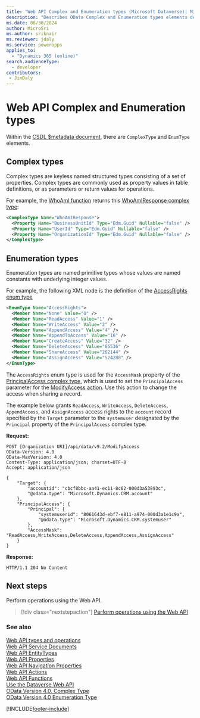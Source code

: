 ```yaml
---
title: "Web API Complex and Enumeration types (Microsoft Dataverse)| Microsoft Docs"
description: "Describes OData Complex and Enumeration types elements defined for the Dataverse Web API."
ms.date: 08/30/2024
author: MicroSri
ms.author: sriknair
ms.reviewer: jdaly
ms.service: powerapps
applies_to: 
  - "Dynamics 365 (online)" 
search.audienceType: 
  - developer
contributors:
 - JimDaly
---
```

# Web API Complex and Enumeration types

Within the [CSDL $metadata document](web-api-service-documents.md#csdl-metadata-document), there are `ComplexType` and `EnumType` elements.

## Complex types

Complex types are keyless named structured types consisting of a set of properties. Complex types are commonly used as property values in table definitions, or as parameters or return values for operations.

For example, the [WhoAmI function](xref:Microsoft.Dynamics.CRM.WhoAmI)  returns this [WhoAmIResponse complex type](xref:Microsoft.Dynamics.CRM.WhoAmIResponse):

```xml
<ComplexType Name="WhoAmIResponse">  
  <Property Name="BusinessUnitId" Type="Edm.Guid" Nullable="false" />  
  <Property Name="UserId" Type="Edm.Guid" Nullable="false" />  
  <Property Name="OrganizationId" Type="Edm.Guid" Nullable="false" />  
</ComplexType>
```

## Enumeration types

Enumeration types are named primitive types whose values are named constants with underlying integer values.

For example, the following XML node is the definition of the [AccessRights enum type](xref:Microsoft.Dynamics.CRM.AccessRights)

```xml
<EnumType Name="AccessRights">  
  <Member Name="None" Value="0" />  
  <Member Name="ReadAccess" Value="1" />  
  <Member Name="WriteAccess" Value="2" />  
  <Member Name="AppendAccess" Value="4" />  
  <Member Name="AppendToAccess" Value="16" />  
  <Member Name="CreateAccess" Value="32" />  
  <Member Name="DeleteAccess" Value="65536" />  
  <Member Name="ShareAccess" Value="262144" />  
  <Member Name="AssignAccess" Value="524288" />  
</EnumType>
```

The `AccessRights` enum type is used for the `AccessMask` property of the [PrincipalAccess complex type](xref:Microsoft.Dynamics.CRM.PrincipalAccess), which is used to set the `PrincipalAccess` parameter for the [ModifyAccess action](xref:Microsoft.Dynamics.CRM.ModifyAccess). Use this action to change the access when sharing a record.

The example below grants `ReadAccess`, `WriteAccess`, `DeleteAccess`, `AppendAccess`, and `AssignAccess` access rights to the `account` record specified by the `Target` parameter to the `systemuser` designated by the `Principal` property of the `PrincipalAccess` complex type.

**Request:**

```http
POST [Organization URI]/api/data/v9.2/ModifyAccess
OData-Version: 4.0
OData-MaxVersion: 4.0
Content-Type: application/json; charset=UTF-8
Accept: application/json

{
    "Target": {
        "accountid": "cbcf8bbc-aa41-ec11-8c62-000d3a53893c",
        "@odata.type": "Microsoft.Dynamics.CRM.account"
    },
    "PrincipalAccess": {
        "Principal": {
            "systemuserid": "8061643d-ebf7-e811-a974-000d3a1e1c9a",
            "@odata.type": "Microsoft.Dynamics.CRM.systemuser"
        },
        "AccessMask": "ReadAccess,WriteAccess,DeleteAccess,AppendAccess,AssignAccess"
    }
}
```

**Response:**

```http
HTTP/1.1 204 No Content
```

## Next steps

Perform operations using the Web API.

> [!div class="nextstepaction"]
> [Perform operations using the Web API](perform-operations-web-api.md)<br/>


### See also  

[Web API types and operations](web-api-types-operations.md)<br />
[Web API Service Documents](web-api-service-documents.md)<br />
[Web API EntityTypes](web-api-entitytypes.md)<br />
[Web API Properties](web-api-properties.md)<br />
[Web API Navigation Properties](web-api-navigation-properties.md)<br />
[Web API Actions](web-api-actions.md)<br />
[Web API Functions](web-api-functions.md)<br />
[Use the Dataverse Web API](overview.md)<br />
[OData Version 4.0. Complex Type](https://docs.oasis-open.org/odata/odata/v4.0/errata03/os/complete/part3-csdl/odata-v4.0-errata03-os-part3-csdl-complete.html#_Complex_Type)<br />
[OData Version 4.0 Enumeration Type](https://docs.oasis-open.org/odata/odata/v4.0/errata03/os/complete/part3-csdl/odata-v4.0-errata03-os-part3-csdl-complete.html#_Enumeration_Type)<br />


[!INCLUDE[footer-include](../../../includes/footer-banner.md)]
